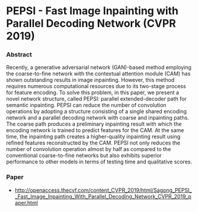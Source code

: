 # PEPSI - Fast Image Inpainting with Parallel Decoding Network (CVPR 2019)

### Abstract
Recently, a generative adversarial network (GAN)-based method employing the coarse-to-fine network with the contextual attention module (CAM) has shown outstanding results in image inpainting. However, this method requires numerous computational resources due to its two-stage process for feature encoding. To solve this problem, in this paper, we present a novel network structure, called PEPSI: parallel extended-decoder path for semantic inpainting. PEPSI can reduce the number of convolution operations by adopting a structure consisting of a single shared encoding network and a parallel decoding network with coarse and inpainting paths. The coarse path produces a preliminary inpainting result with which the encoding network is trained to predict features for the CAM. At the same time, the inpainting path creates a higher-quality inpainting result using refined features reconstructed by the CAM. PEPSI not only reduces the number of convolution operation almost by half as compared to the conventional coarse-to-fine networks but also exhibits superior performance to other models in terms of testing time and qualitative scores.

### Paper
- http://openaccess.thecvf.com/content_CVPR_2019/html/Sagong_PEPSI__Fast_Image_Inpainting_With_Parallel_Decoding_Network_CVPR_2019_paper.html

